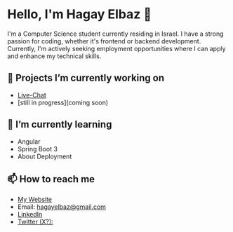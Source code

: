 # Hello, I'm Hagay Elbaz 👋

I'm a Computer Science student currently residing in Israel. I have a strong passion for coding, whether it's frontend or backend development. Currently, 
I'm actively seeking employment opportunities where I can apply and enhance my technical skills.

## 🔭 Projects I’m currently working on

- [Live-Chat](https://github.com/hagayelbaz/Live-Chat)
- [still in progress](coming soon)
  
## 🌱 I’m currently learning

- Angular
- Spring Boot 3
- About Deployment

## 📫 How to reach me

- [My Website](https://hagay-elbaz.com)
- Email: hagayelbaz@gmail.com
- [LinkedIn](https://www.linkedin.com/in/hagay-elbaz/)
- [Twitter (X?):](https://twitter.com/hagayelbaz)
